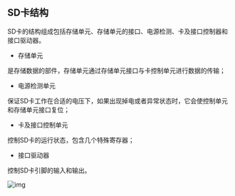 ## SD卡结构

SD卡的结构组成包括存储单元、存储单元的接口、电源检测、卡及接口控制器和接口驱动器。

- 存储单元

是存储数据的部件，存储单元通过存储单元接口与卡控制单元进行数据的传输；

- 电源检测单元

保证SD卡工作在合适的电压下，如果出现掉电或者异常状态时，它会使控制单元和存储单元接口复位；

- 卡及接口控制单元

控制SD卡的运行状态，包含几个特殊寄存器；

- 接口驱动器

控制SD卡引脚的输入和输出。

![img](https://tc8483.oss-cn-beijing.aliyuncs.com/image/v2-8e31f65bb41079ab742bc2f94c2c3af0_1440w.jpg)